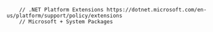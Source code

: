 


        // .NET Platform Extensions https://dotnet.microsoft.com/en-us/platform/support/policy/extensions
        // Microsoft + System Packages





